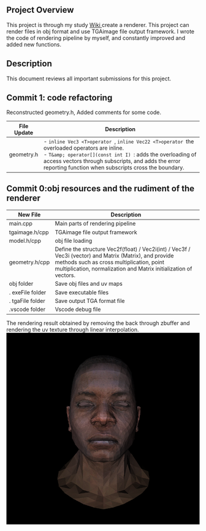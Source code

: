 ## Project Overview

This project is through my study [Wiki ](https://github.com/ssloy/tinyrenderer/wiki)create a renderer. This project can render files in obj format and use TGAimage file output framework. I wrote the code of rendering pipeline by myself, and constantly improved and added new functions.

## Description

This document reviews all important submissions for this project.

## Commit 1: code refactoring

Reconstructed geometry.h, Added comments for some code.

| File Update | Description                                                                                                                                                                                                                                                                               |
| ----------- | ----------------------------------------------------------------------------------------------------------------------------------------------------------------------------------------------------------------------------------------------------------------------------------------- |
| geometry.h  | - `inline Vec3 <T>operator `, `inline Vec22 <T>operator `the overloaded operators are inline. <br />- `T&amp; operator[](const int I) `: adds the overloading of access vectors through subscripts, and adds the error reporting function when subscripts cross the boundary.<br /> |
## Commit 0:obj resources and the rudiment of the renderer

| New File         | Description                                                                                                                                                                                                              |
| ---------------- | ------------------------------------------------------------------------------------------------------------------------------------------------------------------------------------------------------------------------ |
| main.cpp         | Main parts of rendering pipeline                                                                                                                                                                                         |
| tgaimage.h/cpp   | TGAimage file output framework                                                                                                                                                                                           |
| model.h/cpp      | obj file loading                                                                                                                                                                                                         |
| geometry.h/cpp   | Define the structure Vec2f(float) / Vec2i(int) / Vec3f / Vec3i (vector) and Matrix (Matrix), and provide methods such as cross multiplication, point multiplication, normalization and Matrix initialization of vectors. |
| obj folder       | Save obj files and uv maps                                                                                                                                                                                               |
| . exeFile folder | Save executable files                                                                                                                                                                                                    |
| . tgaFile folder | Save output TGA format file                                                                                                                                                                                              |
| .vscode folder   | Vscode debug file                                                                                                                                                                                                        |

The rendering result obtained by removing the back through zbuffer and rendering the uv texture through linear interpolation.<br />
<img src="https://github.com/a446187673/MyTinyRenderer/blob/master/picture/output.png?raw=true"></img>
